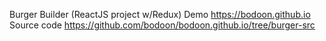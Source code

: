 Burger Builder (ReactJS project w/Redux)
Demo https://bodoon.github.io
<br>
Source code https://github.com/bodoon/bodoon.github.io/tree/burger-src
